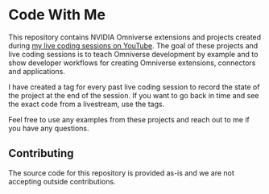 # Code With Me

This repository contains NVIDIA Omniverse extensions and projects created during [my live coding sessions
on YouTube](https://www.youtube.com/@mati-codes). The goal of these projects and live coding sessions is to teach Omniverse development by example and to show developer workflows for creating Omniverse extensions, connectors and applications.

I have created a tag for every past live coding session to record the state of the project at the end of the session. If you want to go back in time and see the exact code from a livestream, use the tags.

Feel free to use any examples from these projects and reach out to me if you have any questions.

## Contributing
The source code for this repository is provided as-is and we are not accepting outside contributions.